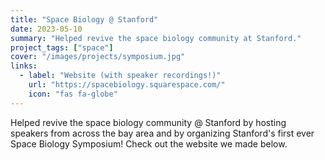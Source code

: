 ```yaml
---
title: "Space Biology @ Stanford"
date: 2023-05-10
summary: "Helped revive the space biology community at Stanford."
project_tags: ["space"]
cover: "/images/projects/symposium.jpg"
links:
  - label: "Website (with speaker recordings!)"
    url: "https://spacebiology.squarespace.com/"
    icon: "fas fa-globe"
---
```


Helped revive the space biology community @ Stanford by hosting speakers from across the bay area and by organizing Stanford's first ever Space Biology Symposium! Check out the website we made below.
